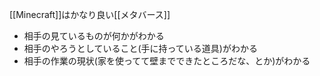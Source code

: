 
[[Minecraft]]はかなり良い[[メタバース]]
- 相手の見ているものが何かがわかる
- 相手のやろうとしていること(手に持っている道具)がわかる
- 相手の作業の現状(家を使ってて壁までできたところだな、とか)がわかる
